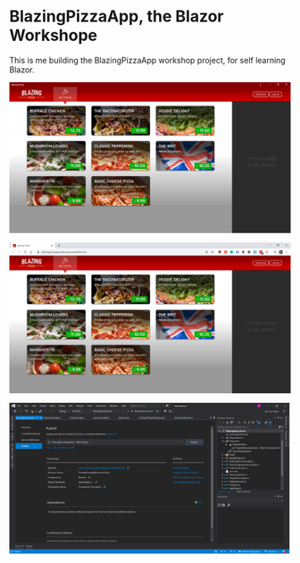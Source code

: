 # BlazingPizzaApp, the Blazor Workshope
This is me building the BlazingPizzaApp workshop project, for self learning Blazor.

![BlazingPizzaApp Screenshot](https://raw.githubusercontent.com/UdaraAlwis/Blazor-Playground/master/BlazingPizzaApp/Screenshots/Finished%20PWA.png)

![BlazingPizzaApp Screenshot](https://raw.githubusercontent.com/UdaraAlwis/Blazor-Playground/master/BlazingPizzaApp/Screenshots/Finished%20Web%20App.png)

![BlazingPizzaApp Screenshot](https://raw.githubusercontent.com/UdaraAlwis/Blazor-Playground/master/BlazingPizzaApp/Screenshots/Finished%20Publish%20to%20Azure.png)


